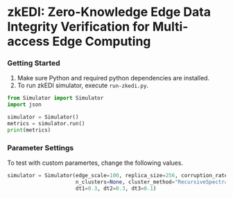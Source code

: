 # zkEDI: Zero-Knowledge Edge Data Integrity Verification for Multi-access Edge Computing

### Getting Started

1. Make sure Python and required python dependencies are installed.
2. To run zkEDI simulator, execute `run-zkedi.py`.

```python
from Simulator import Simulator
import json

simulator = Simulator()
metrics = simulator.run()
print(metrics)
```

### Parameter Settings

To test with custom paramertes, change the following values.

```python
simulator = Simulator(edge_scale=100, replica_size=256, corruption_rate=0.1, 
                      n_clusters=None, cluster_method="RecursiveSpectralClustering", 
                      dt1=0.3, dt2=0.3, dt3=0.1)
```
